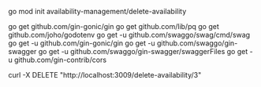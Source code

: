 go mod init availability-management/delete-availability

go get github.com/gin-gonic/gin
go get github.com/lib/pq
go get github.com/joho/godotenv
go get -u github.com/swaggo/swag/cmd/swag
go get -u github.com/gin-gonic/gin
go get -u github.com/swaggo/gin-swagger
go get -u github.com/swaggo/gin-swagger/swaggerFiles
go get -u github.com/gin-contrib/cors


curl -X DELETE "http://localhost:3009/delete-availability/3"

